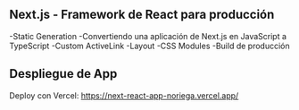## Next.js - Framework de React para producción
-Static Generation
-Convertiendo una aplicación de Next.js en JavaScript a TypeScript
-Custom ActiveLink
-Layout
-CSS Modules
-Build de producción

## Despliegue de App
Deploy con Vercel: https://next-react-app-noriega.vercel.app/


